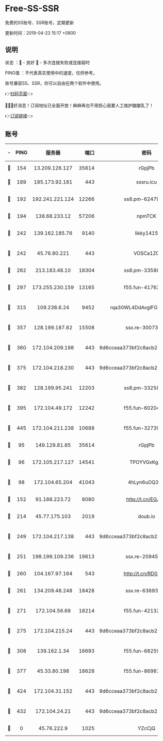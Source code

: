 # Free-SS-SSR

免费的SS账号、SSR账号，定期更新

更新时间：2019-04-23 15:17 +0800

## 说明

状态     ：🙂 - 良好 🙁 - 多次连接失败或连接超时

PING值   ：不代表真实使用中的速度，仅供参考。

账号兼容SS、SSR，你可以自由在两个软件中使用。

👉[扫码页面](https://liesauer.github.io/Free-SS-SSR/)👈

🎉🎉🎉好消息！订阅地址已全面开放！麻麻再也不用担心我要人工维护酸酸乳了！

👉[订阅链接](https://www.liesauer.net/yogurt/subscribe?ACCESS_TOKEN=DAYxR3mMaZAsaqUb)👈

## 账号

|-|PING|服务器|端口|密码|加密方式|区域|
|:----:|:----:|:-----:|-----:|:----:|:----:|:----:|
|🙂|154|13.209.126.127|35614|rGpjPb|rc4-md5|KR|
|🙂|189|185.173.92.181|443|sssru.icu|rc4-md5|RU|
|🙂|192|192.241.221.124|12266|ss8.pm-62479228|aes-256-cfb|US|
|🙂|194|138.68.233.12|57206|npmTCK|rc4-md5|US|
|🙂|242|139.162.185.76|9140|likky1415|aes-256-cfb|DE|
|🙂|242|45.76.80.221|443|VOSCa1ZG|aes-256-cfb|DE|
|🙂|262|213.183.48.10|18304|ss8.pm-33588468|rc4-md5|RU|
|🙂|297|173.255.230.159|13165|f55.fun-41763187|aes-256-cfb|US|
|🙂|315|109.238.6.24|9452|rqa30WL4DdAvgIFG6Fs3znzTa|aes-256-cfb|FR|
|🙂|357|128.199.187.62|15508|ssx.re-30073264|aes-256-cfb|SG|
|🙂|360|172.104.209.198|443|9d6cceaa373bf2c8acb22e60b6a58be6|aes-256-cfb|US|
|🙂|375|172.104.218.230|443|9d6cceaa373bf2c8acb22e60b6a58be6|aes-256-cfb|US|
|🙂|382|128.199.95.241|12203|ss8.pm-33258331|aes-256-cfb|SG|
|🙂|395|172.104.49.172|12242|f55.fun-60204359|aes-256-cfb|SG|
|🙂|445|172.104.211.238|10688|f55.fun-32739231|aes-256-cfb|US|
|🙂|95|149.129.81.85|35614|rGpjPb|rc4-md5|HK|
|🙂|96|172.105.217.127|14541|TPOYVGxKglpi|aes-256-cfb|JP|
|🙂|98|172.104.65.204|41043|4hLyn6uOQ3hU|aes-256-cfb|JP|
|🙂|152|91.188.223.72|8080|http://t.cn/EGJIyrl|rc4-md5|RU|
|🙂|214|45.77.175.103|2019|doub.io|aes-128-ctr|SG|
|🙂|249|172.104.217.138|443|9d6cceaa373bf2c8acb22e60b6a58be6|aes-256-cfb|US|
|🙂|251|198.199.109.236|19613|ssx.re-20945922|aes-256-cfb|US|
|🙂|260|104.167.97.164|543|http://t.cn/RD0D7sx|rc4-md5|CA|
|🙂|261|134.209.48.248|18428|ssx.re-63693340|aes-256-cfb|US|
|🙂|271|172.104.56.69|18214|f55.fun-42132790|aes-256-cfb|SG|
|🙂|275|172.104.215.24|443|9d6cceaa373bf2c8acb22e60b6a58be6|aes-256-cfb|US|
|🙂|308|139.162.1.34|16693|f55.fun-68259533|aes-256-cfb|SG|
|🙂|377|45.33.80.198|18628|f55.fun-86987032|aes-256-cfb|US|
|🙂|424|172.104.31.152|443|9d6cceaa373bf2c8acb22e60b6a58be6|aes-256-cfb|US|
|🙂|432|172.104.24.21|443|9d6cceaa373bf2c8acb22e60b6a58be6|aes-256-cfb|US|
|🙁|0|45.76.222.9|1025|YZcCjQ|rc4-md5|JP|
